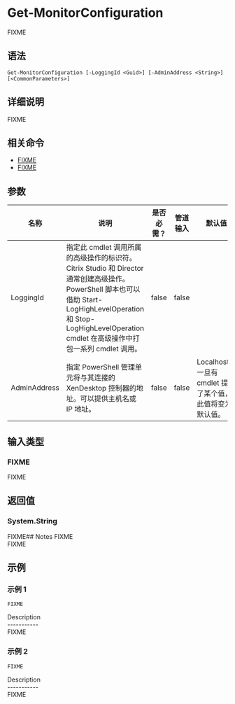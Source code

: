 # Get-MonitorConfiguration

FIXME

## 语法

    Get-MonitorConfiguration [-LoggingId <Guid>] [-AdminAddress <String>] [<CommonParameters>]
    

## 详细说明

FIXME

## 相关命令

- [FIXME](FIXME.html)
- [FIXME](FIXME.html)

## 参数

| 名称           | 说明                                                                                                                                                                     | 是否必需？ | 管道输入  | 默认值                                   |
| ------------ | ---------------------------------------------------------------------------------------------------------------------------------------------------------------------- | ----- | ----- | ------------------------------------- |
| LoggingId    | 指定此 cmdlet 调用所属的高级操作的标识符。 Citrix Studio 和 Director 通常创建高级操作。 PowerShell 脚本也可以借助 Start-LogHighLevelOperation 和 Stop-LogHighLevelOperation cmdlet 在高级操作中打包一系列 cmdlet 调用。 | false | false |                                       |
| AdminAddress | 指定 PowerShell 管理单元将与其连接的 XenDesktop 控制器的地址。可以提供主机名或 IP 地址。                                                                                                             | false | false | Localhost。一旦有 cmdlet 提供了某个值，此值将变为默认值。 |

## 输入类型

### FIXME

FIXME

## 返回值

### System.String

FIXME## Notes FIXME  
FIXME

## 示例

### 示例 1

    FIXME
    

Description  
\---\---\-----  
FIXME

### 示例 2

    FIXME
    

Description  
\---\---\-----  
FIXME